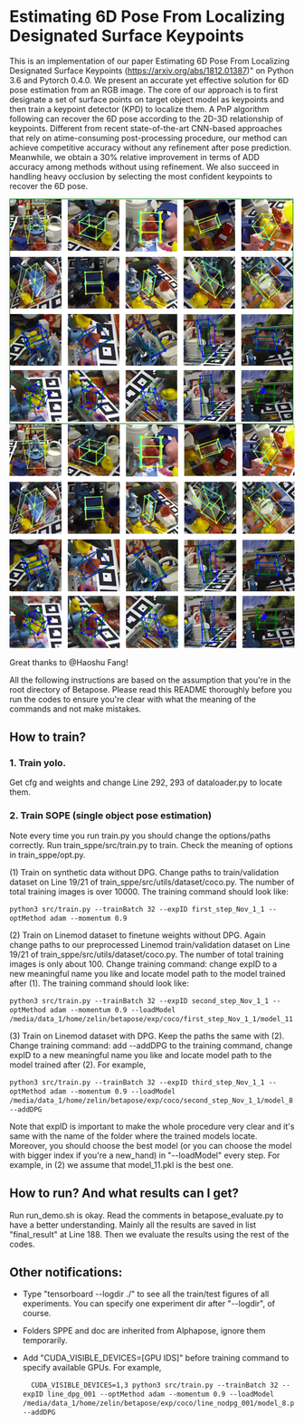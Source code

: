 # Estimating 6D Pose From Localizing Designated Surface Keypoints

This is an implementation of our paper Estimating 6D Pose From Localizing Designated Surface Keypoints (https://arxiv.org/abs/1812.01387)" on Python 3.6 and Pytorch 0.4.0. We present an accurate yet effective solution for 6D pose estimation from an RGB image. The core of our approach is to first designate a set of surface points on target object model as keypoints and then train a keypoint detector (KPD) to localize them. A PnP algorithm following can recover the 6D pose according to the 2D-3D relationship of keypoints. Different from recent state-of-the-art CNN-based approaches that rely on atime-consuming post-processing procedure, our method can achieve competitive accuracy without any refinement after pose prediction. Meanwhile, we obtain a 30% relative improvement in terms of ADD accuracy among methods without using refinement. We also succeed in handling heavy occlusion by selecting the most confident keypoints to recover the 6D pose.
<div style="text-align: center; width: 500px; border: green solid 1px;">
<img alt="" src="Figures/small_visual_all.png" style="margin: 0 auto;" />
</div>
<img src="Figures/small_visual_all.png" alt="drawing" width="800"/>

Great thanks to @Haoshu Fang!

All the following instructions are based on the assumption that you're in the root directory of Betapose. Please read this README thoroughly before you run the codes to ensure you're clear with what the meaning of the commands and not make mistakes.

## How to train?
### 1. Train yolo. 
Get cfg and weights and change Line 292, 293 of dataloader.py to locate them.  
### 2. Train SOPE (single object pose estimation)
Note every time you run train.py you should change the options/paths correctly. Run train_sppe/src/train.py to train. Check the meaning of options in train_sppe/opt.py.

(1) Train on synthetic data without DPG. Change paths to train/validation dataset on Line 19/21 of train_sppe/src/utils/dataset/coco.py. The number of total training images is over 10000. The training command should look like:

	python3 src/train.py --trainBatch 32 --expID first_step_Nov_1_1 --optMethod adam --momentum 0.9

(2) Train on Linemod dataset to finetune weights without DPG. Again change paths to our preprocessed Linemod train/validation dataset on Line 19/21 of train_sppe/src/utils/dataset/coco.py. The number of total training images is only about 100. Change training command: change expID to a new meaningful name you like and locate model path to the model trained after (1). The training command should look like:

	python3 src/train.py --trainBatch 32 --expID second_step_Nov_1_1 --optMethod adam --momentum 0.9 --loadModel /media/data_1/home/zelin/betapose/exp/coco/first_step_Nov_1_1/model_11.pkl

(3) Train on Linemod dataset with DPG. Keep the paths the same with (2). Change training command: add --addDPG to the training command, change expID to a new meaningful name you like and locate model path to the model trained after (2). For example, 

	python3 src/train.py --trainBatch 32 --expID third_step_Nov_1_1 --optMethod adam --momentum 0.9 --loadModel /media/data_1/home/zelin/betapose/exp/coco/second_step_Nov_1_1/model_8.pkl --addDPG

Note that expID is important to make the whole procedure very clear and it's same with the name of the folder where the trained models locate. Moreover, you should choose the best model (or you can choose the model with bigger index if you're a new_hand) in "--loadModel" every step. For example, in (2) we assume that model_11.pkl is the best one.

## How to run? And what results can I get?

Run run_demo.sh is okay. Read the comments in betapose_evaluate.py to have a better understanding. Mainly all the results are saved in list "final_result" at Line 188. Then we evaluate the results using the rest of the codes.

## Other notifications:

- Type "tensorboard --logdir ./" to see all the train/test figures of all experiments.
	You can specify one experiment dir after "--logdir", of course.
- Folders SPPE and doc are inherited from Alphapose, ignore them temporarily.
- Add "CUDA_VISIBLE_DEVICES=[GPU IDS]" before training command to specify available GPUs. For example,

		CUDA_VISIBLE_DEVICES=1,3 python3 src/train.py --trainBatch 32 --expID line_dpg_001 --optMethod adam --momentum 0.9 --loadModel /media/data_1/home/zelin/betapose/exp/coco/line_nodpg_001/model_8.pkl --addDPG
